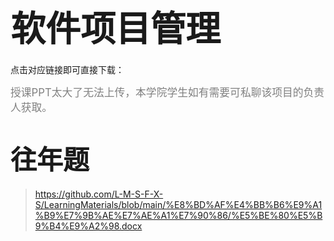 # <span style="font-size: 2.0em; font-weight: bold;">软件项目管理</span>

点击对应链接即可直接下载：

<span style="font-size: 1.2em; font-weight: normal; color: gray;">授课PPT太大了无法上传，本学院学生如有需要可私聊该项目的负责人获取。</span>

# <span style="font-size: 1.5em; font-weight: bold;">往年题</span>

> https://github.com/L-M-S-F-X-S/LearningMaterials/blob/main/%E8%BD%AF%E4%BB%B6%E9%A1%B9%E7%9B%AE%E7%AE%A1%E7%90%86/%E5%BE%80%E5%B9%B4%E9%A2%98.docx

